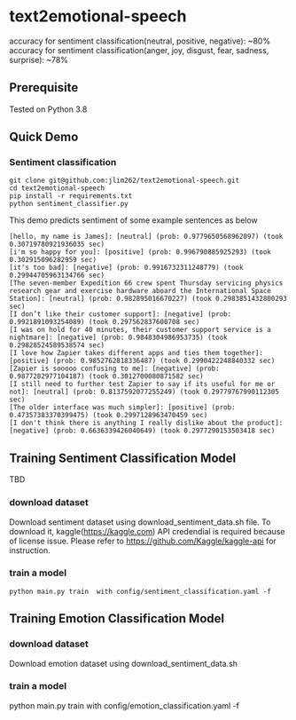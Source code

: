 # text2emotional-speech
accuracy for sentiment classification(neutral, positive, negative): ~80%
accuracy for sentiment classification(anger, joy, disgust, fear, sadness, surprise): ~78%

## Prerequisite
Tested on Python 3.8

## Quick Demo
### Sentiment classification
```
git clone git@github.com:jlim262/text2emotional-speech.git
cd text2emotional-speech
pip install -r requirements.txt
python sentiment_classifier.py
```

This demo predicts sentiment of some example sentences as below
```
[hello, my name is James]: [neutral] (prob: 0.9779650568962097) (took 0.30719780921936035 sec)
[i'm so happy for you]: [positive] (prob: 0.996790885925293) (took 0.302915096282959 sec)
[it's too bad]: [negative] (prob: 0.9916732311248779) (took 0.29944705963134766 sec)
[The seven-member Expedition 66 crew spent Thursday servicing physics research gear and exercise hardware aboard the International Space Station]: [neutral] (prob: 0.982895016670227) (took 0.2983851432800293 sec)
[I don’t like their customer support]: [negative] (prob: 0.9921891093254089) (took 0.297562837600708 sec)
[I was on hold for 40 minutes, their customer support service is a nightmare]: [negative] (prob: 0.9848304986953735) (took 0.29828524589538574 sec)
[I love how Zapier takes different apps and ties them together]: [positive] (prob: 0.9852762818336487) (took 0.2990422248840332 sec)
[Zapier is sooooo confusing to me]: [negative] (prob: 0.9877282977104187) (took 0.3012700080871582 sec)
[I still need to further test Zapier to say if its useful for me or not]: [neutral] (prob: 0.8137592077255249) (took 0.29779767990112305 sec)
[The older interface was much simpler]: [positive] (prob: 0.47357383370399475) (took 0.2997128963470459 sec)
[I don't think there is anything I really dislike about the product]: [negative] (prob: 0.6636339426040649) (took 0.2977290153503418 sec)
```

## Training Sentiment Classification Model
TBD

### download dataset
Download sentiment dataset using download_sentiment_data.sh file. To download it, kaggle(https://kaggle.com) API credendial is required because of license issue. Please refer to https://github.com/Kaggle/kaggle-api for instruction. 
### train a model
```
python main.py train  with config/sentiment_classification.yaml -f
```


## Training Emotion Classification Model
### download dataset
Download emotion dataset using download_sentiment_data.sh
### train a model
python main.py train  with config/emotion_classification.yaml -f

